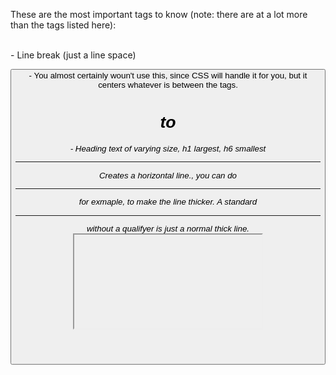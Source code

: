These are the most important tags to know (note: there are at a lot more than the tags listed here):

<a>

<body>

<br> - Line break (just a line space)

<button>

<canvas>

<center> - You almost certainly woun't use this, since CSS will handle it for you, but it centers whatever is between the tags.

<div>

<em>

<embed>

<footer>

<form>

<head>

<header>

<h1> to <h6> - Heading text of varying size, h1 largest, h6 smallest

<hr> Creates a horizontal line., you can do <hr size="3"> for exmaple, to make the line thicker. A standard <hr> without a qualifyer is just a normal thick line.

<html>

<iframe>

<img>

<input>

<label>

<li>

<link>

<meta>

<nav>

<ol>

<option>

<p>

<script>

<section>

<select>

<span>

<strong>

<style>

<textarea>

<title>

<ul>